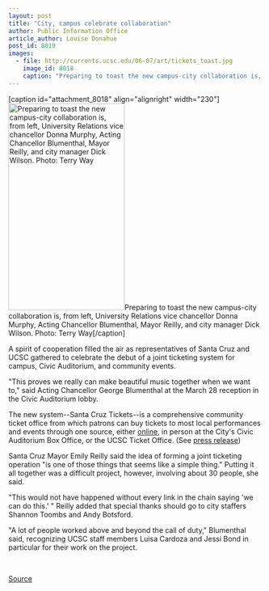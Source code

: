 ```yaml
---
layout: post
title: "City, campus celebrate collaboration"
author: Public Information Office
article_author: Louise Donahue
post_id: 8019
images:
  - file: http://currents.ucsc.edu/06-07/art/tickets_toast.jpg
    image_id: 8018
    caption: "Preparing to toast the new campus-city collaboration is, from left, University Relations vice chancellor Donna Murphy, Acting Chancellor Blumenthal, Mayor Reilly, and city manager Dick Wilson. Photo: Terry Way"
---
```


[caption id="attachment_8018" align="alignright" width="230"]<a href="http://dev-ucsc-news.pantheonsite.io/wp-content/uploads/2007/04/tickets_toast.jpg"><img class="size-full wp-image-8018" src="http://dev-ucsc-news.pantheonsite.io/wp-content/uploads/2007/04/tickets_toast.jpg" alt="Preparing to toast the new campus-city collaboration is, from left, University Relations vice chancellor Donna Murphy, Acting Chancellor Blumenthal, Mayor Reilly, and city manager Dick Wilson. Photo: Terry Way" width="230" height="409" /></a>Preparing to toast the new campus-city collaboration is, from left, University Relations vice chancellor Donna Murphy, Acting Chancellor Blumenthal, Mayor Reilly, and city manager Dick Wilson. Photo: Terry Way[/caption]
<a name="content" id="content"></a>
<p>
  A spirit of cooperation filled the air as representatives of Santa Cruz and UCSC gathered to celebrate the debut of a joint ticketing system for campus, Civic Auditorium, and community events.
</p>
<p>
  "This proves we really can make beautiful music together when we want to," said Acting Chancellor George Blumenthal at the March 28 reception in the Civic Auditorium lobby.
</p>
<p>
  The new system--Santa Cruz Tickets--is a comprehensive community ticket office from which patrons can buy tickets to most local performances and events through one source, either <a href="http://santacruztickets.com">online</a>, in person at the City's Civic Auditorium Box Office, or the UCSC Ticket Office. (See <a href="http://press.ucsc.edu//text.asp?pid=1085">press release</a>)
</p>
<p>
  Santa Cruz Mayor Emily Reilly said the idea of forming a joint ticketing operation "is one of those things that seems like a simple thing." Putting it all together was a difficult project, however, involving about 30 people, she said.
</p>
<p>
  "This would not have happened without every link in the chain saying 'we can do this.' " Reilly added that special thanks should go to city staffers Shannon Toombs and Andy Botsford.
</p>
<p>
  "A lot of people worked above and beyond the call of duty," Blumenthal said, recognizing UCSC staff members Luisa Cardoza and Jessi Bond in particular for their work on the project.
</p>
<p>
  <br>
</p>
<p><a href="http://www1.ucsc.edu/currents/06-07/04-02/brief-tickets.asp" title="Permalink to brief-tickets">Source</a></p>
